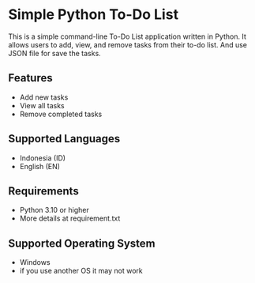 # Simple Python To-Do List

This is a simple command-line To-Do List application written in Python. It allows users to add, view, and remove tasks from their to-do list. And use JSON file for save the tasks.

## Features

- Add new tasks
- View all tasks
- Remove completed tasks

## Supported Languages

- Indonesia (ID)
- English (EN)

## Requirements

- Python 3.10 or higher
- More details at requirement.txt

## Supported Operating System

- Windows
- if you use another OS it may not work
